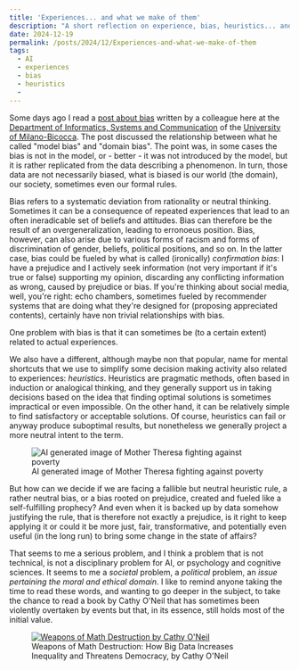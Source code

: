 ```yaml
---
title: 'Experiences... and what we make of them'
description: "A short reflection on experience, bias, heuristics... and inequality"
date: 2024-12-19
permalink: /posts/2024/12/Experiences-and-what-we-make-of-them
tags:
  - AI
  - experiences
  - bias
  - heuristics
  - 
---
```


Some days ago I read a [post about bias](https://rpenalozan.substack.com/p/the-bias-bias) written by a colleague here at the [Department of Informatics, Systems and Communication](https://www.disco.unimib.it/) of the [University of Milano-Bicocca](https://en.unimib.it/). The post discussed the relationship between what he called "model bias" and "domain bias". The point was, in some cases the bias is not in the model, or - better - it was not introduced by the model, but it is rather replicated from the data describing a phenomenon. In turn, those data are not necessarily biased, what is biased is our world (the domain), our society, sometimes even our formal rules.

Bias refers to a systematic deviation from rationality or neutral thinking. Sometimes it can be a consequence of repeated experiences that lead to an often ineradicable set of beliefs and attitudes. Bias can therefore be the result of an overgeneralization, leading to erronoeus position. Bias, however, can also arise due to various forms of racism and forms of discrimination of gender, beliefs, political positions, and so on. In the latter case, bias could be fueled by what is called (ironically) *confirmation bias*: I have a prejudice and I actively seek information (not very important if it's true or false) supporting my opinion, discarding any conflicting information as wrong, caused by prejudice or bias. If you're thinking about social media, well, you're right: echo chambers, sometimes fueled by recommender systems that are doing what they're designed for (proposing appreciated contents), certainly have non trivial relationships with bias.

One problem with bias is that it can sometimes be (to a certain extent) related to actual experiences.

We also have a different, although maybe non that popular, name for mental shortcuts that we use to simplify some decision making activity also related to experiences: *heuristics*. Heuristics are pragmatic methods, often based in induction or analogical thinking, and they generally support us in taking decisions based on the idea that finding optimal solutions is sometimes impractical or even impossible. On the other hand, it can be relatively simple to find satisfactory or acceptable solutions. Of course, heuristics can fail or anyway produce suboptimal results, but nonetheless we generally project a more neutral intent to the term.

<figure>
  <img src="https://x.com/oyevivekk/status/1758555515586527462/photo/1" alt="AI generated image of Mother Theresa fighting against poverty"/>
  <figcaption>AI generated image of Mother Theresa fighting against poverty</figcaption>
</figure>

But how can we decide if we are facing a fallible but neutral heuristic rule, a rather neutral bias, or a bias rooted on prejudice, created and fueled like a self-fulfilling prophecy? And even when it is backed up by data somehow justifying the rule, that is therefore not exactly a prejudice, is it right to keep applying it or could it be more just, fair, transformative, and potentially even useful (in the long run) to bring some change in the state of affairs?

That seems to me a serious problem, and I think a problem that is not technical, is not a disciplinary problem for AI, or psychology and cognitive sciences. It seems to me a *societal* problem, a *political* problem, an *issue pertaining the moral and ethical domain*. I like to remind anyone taking the time to read these words, and wanting to go deeper in the subject, to take the chance to read a book by Cathy O'Neil that has sometimes been violently overtaken by events but that, in its essence, still holds most of the initial value.

<figure>
  <a href="https://www.goodreads.com/book/show/28186015-weapons-of-math-destruction"><img src="https://images-na.ssl-images-amazon.com/images/S/compressed.photo.goodreads.com/books/1456091964i/28186015.jpg" alt="Weapons of Math Destruction by Cathy O'Neil"/></a>
  <figcaption>Weapons of Math Destruction: How Big Data Increases Inequality and Threatens Democracy, by Cathy O'Neil</figcaption>
</figure>

